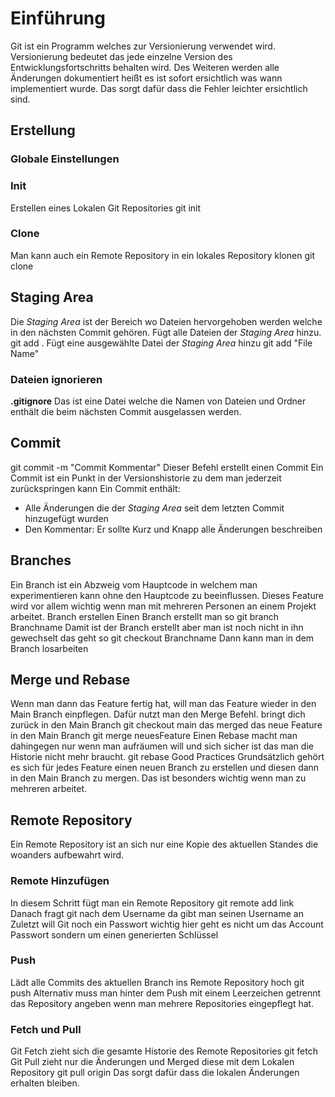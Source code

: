 # Einführung
Git ist ein Programm welches zur Versionierung verwendet wird.
Versionierung bedeutet das jede einzelne Version des Entwicklungsfortschritts behalten wird.
Des Weiteren werden alle Änderungen dokumentiert heißt es ist sofort ersichtlich was wann implementiert wurde.
Das sorgt dafür dass die Fehler leichter ersichtlich sind.

## Erstellung

### Globale Einstellungen

### Init
Erstellen eines Lokalen Git Repositories
git init
### Clone
Man kann auch ein Remote Repository in ein lokales Repository klonen
git clone
## Staging Area
Die _Staging Area_ ist der Bereich wo Dateien hervorgehoben werden welche in den nächsten Commit gehören.
Fügt alle Dateien der _Staging Area_ hinzu.
git add .
Fügt eine ausgewählte Datei der _Staging Area_ hinzu
git add "File Name"
### Dateien ignorieren
**.gitignore**
Das ist eine Datei welche die Namen von Dateien und Ordner enthält die beim nächsten Commit ausgelassen werden.

## Commit
git commit -m "Commit Kommentar"
Dieser Befehl erstellt einen Commit
Ein Commit ist ein Punkt in der Versionshistorie zu dem man jederzeit zurückspringen kann
Ein Commit enthält:
- Alle Änderungen die der _Staging Area_ seit dem letzten Commit hinzugefügt wurden
- Den Kommentar: Er sollte Kurz und Knapp alle Änderungen beschreiben
## Branches
Ein Branch ist ein Abzweig vom Hauptcode in welchem man experimentieren kann ohne den Hauptcode zu beeinflussen.
Dieses Feature wird vor allem wichtig wenn man mit mehreren Personen an einem Projekt arbeitet.
Branch erstellen
Einen Branch erstellt man so
git branch Branchname
Damit ist der Branch erstellt aber man ist noch nicht in ihn gewechselt das geht so
git checkout Branchname
Dann kann man in dem Branch losarbeiten
## Merge und Rebase
Wenn man dann das Feature fertig hat, will man das Feature wieder in den Main Branch einpflegen. Dafür nutzt man den Merge Befehl.
bringt dich zurück in den Main Branch
git checkout main
das merged das neue Feature in den Main Branch
git merge neuesFeature
Einen Rebase macht man dahingegen nur wenn man aufräumen will und sich sicher ist das man die Historie nicht mehr braucht.
git rebase
Good Practices
Grundsätzlich gehört es sich für jedes Feature einen neuen Branch zu erstellen und diesen dann in den Main Branch zu mergen.
Das ist besonders wichtig wenn man zu mehreren arbeitet.
## Remote Repository
Ein Remote Repository ist an sich nur eine Kopie des aktuellen Standes die woanders aufbewahrt wird.
### Remote Hinzufügen
In diesem Schritt fügt man ein Remote Repository
git remote add link
Danach fragt git nach dem Username da gibt man seinen Username an
Zuletzt will Git noch ein Passwort wichtig hier geht es nicht um das Account Passwort sondern um einen generierten Schlüssel
### Push
Lädt alle Commits des aktuellen Branch ins Remote Repository hoch
git push 
Alternativ muss man hinter dem Push mit einem Leerzeichen getrennt das Repository angeben wenn man mehrere Repositories eingepflegt hat.
### Fetch und Pull
Git Fetch zieht sich die gesamte Historie des Remote Repositories
git fetch 
Git Pull zieht nur die Änderungen und Merged diese mit dem Lokalen Repository
git pull origin
Das sorgt dafür dass die lokalen Änderungen erhalten bleiben.
